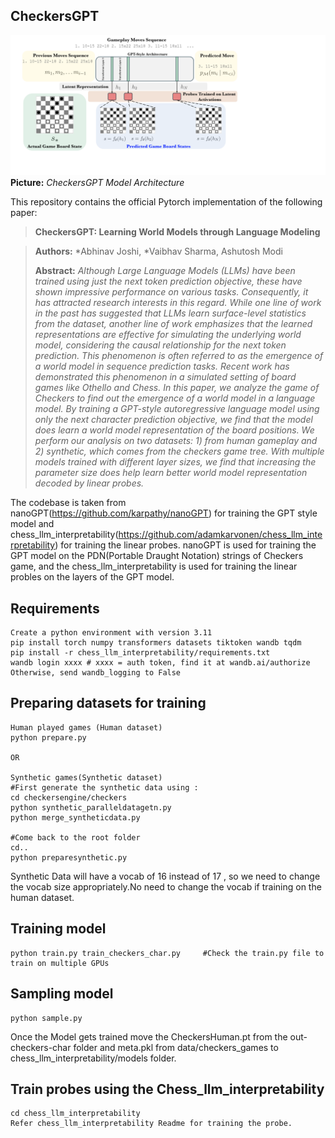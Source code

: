 ## CheckersGPT
![Teaser image](./Checkersmain.png)
**Picture:** *CheckersGPT Model Architecture*

This repository contains the official Pytorch implementation of the following paper:
> **CheckersGPT: Learning World Models through Language Modeling**<br>

> **Authors:** *Abhinav Joshi, *Vaibhav Sharma, Ashutosh Modi<br>
>
> **Abstract:** *Although Large Language Models (LLMs) have been trained using just the next token prediction objective, these have shown impressive performance on various tasks. Consequently, it has attracted research interests in this regard. While one line of work in the past has suggested that LLMs learn surface-level statistics from the dataset, another line of work emphasizes that the learned representations are effective for simulating the underlying world model, considering the causal relationship for the next token prediction. This phenomenon is often referred to as the emergence of a world model in sequence prediction tasks. Recent work has demonstrated this phenomenon in a simulated setting of board games like Othello and Chess. In this paper, we analyze the game of Checkers to find out the emergence of a world model in a language model. By training a GPT-style autoregressive language model using only the next character prediction objective, we find that the model does learn a world model representation of the board positions. We perform our analysis on two datasets: 1) from human gameplay and 2) synthetic, which comes from the checkers game tree. With multiple models trained with different layer sizes, we find that increasing the parameter size does help learn better world model representation decoded by linear probes.*

The codebase is taken from nanoGPT(https://github.com/karpathy/nanoGPT) for training the GPT style model and chess_llm_interpretability(https://github.com/adamkarvonen/chess_llm_interpretability) for training the linear probes.
nanoGPT is used for training the GPT model on the PDN(Portable Draught Notation) strings of Checkers game, and the chess_llm_interpretability is used for training the linear probles on the layers of the GPT model.

## Requirements
    Create a python environment with version 3.11
    pip install torch numpy transformers datasets tiktoken wandb tqdm
    pip install -r chess_llm_interpretability/requirements.txt
    wandb login xxxx # xxxx = auth token, find it at wandb.ai/authorize Otherwise, send wandb_logging to False

## Preparing datasets for training
    Human played games (Human dataset)
    python prepare.py

    OR 

    Synthetic games(Synthetic dataset)
    #First generate the synthetic data using :
    cd checkersengine/checkers
    python synthetic_paralleldatagetn.py
    python merge_syntheticdata.py

    #Come back to the root folder 
    cd..
    python preparesynthetic.py

Synthetic Data will have a vocab of 16 instead of 17 , so we need to change the vocab size appropriately.No need to change the vocab if training on the human dataset.

## Training model
    python train.py train_checkers_char.py     #Check the train.py file to train on multiple GPUs

## Sampling model
    python sample.py

Once the Model gets trained move the CheckersHuman.pt from the out-checkers-char folder and meta.pkl from data/checkers_games to chess_llm_interpretability/models folder.


## Train probes using the Chess_llm_interpretability
    cd chess_llm_interpretability
    Refer chess_llm_interpretability Readme for training the probe.





